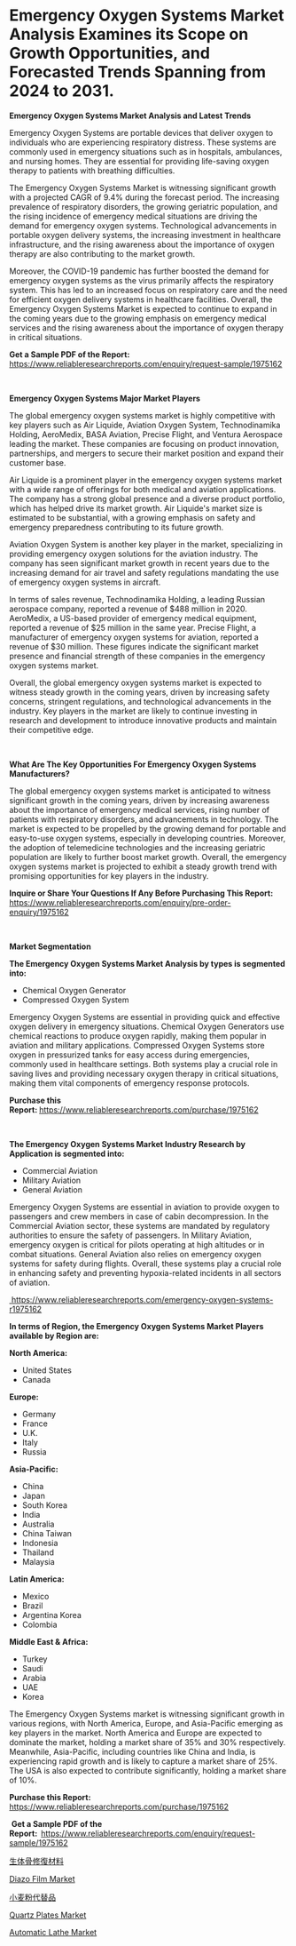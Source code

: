 <p><h1>Emergency Oxygen Systems Market Analysis Examines its Scope on Growth Opportunities, and Forecasted Trends Spanning from 2024 to 2031.</h1></p><p><strong>Emergency Oxygen Systems Market Analysis and Latest Trends</strong></p>
<p><p>Emergency Oxygen Systems are portable devices that deliver oxygen to individuals who are experiencing respiratory distress. These systems are commonly used in emergency situations such as in hospitals, ambulances, and nursing homes. They are essential for providing life-saving oxygen therapy to patients with breathing difficulties.</p><p>The Emergency Oxygen Systems Market is witnessing significant growth with a projected CAGR of 9.4% during the forecast period. The increasing prevalence of respiratory disorders, the growing geriatric population, and the rising incidence of emergency medical situations are driving the demand for emergency oxygen systems. Technological advancements in portable oxygen delivery systems, the increasing investment in healthcare infrastructure, and the rising awareness about the importance of oxygen therapy are also contributing to the market growth.</p><p>Moreover, the COVID-19 pandemic has further boosted the demand for emergency oxygen systems as the virus primarily affects the respiratory system. This has led to an increased focus on respiratory care and the need for efficient oxygen delivery systems in healthcare facilities. Overall, the Emergency Oxygen Systems Market is expected to continue to expand in the coming years due to the growing emphasis on emergency medical services and the rising awareness about the importance of oxygen therapy in critical situations.</p></p>
<p><strong>Get a Sample PDF of the Report:&nbsp;</strong> <a href="https://www.reliableresearchreports.com/enquiry/request-sample/1975162">https://www.reliableresearchreports.com/enquiry/request-sample/1975162</a></p>
<p>&nbsp;</p>
<p><strong>Emergency Oxygen Systems Major Market Players</strong></p>
<p><p>The global emergency oxygen systems market is highly competitive with key players such as Air Liquide, Aviation Oxygen System, Technodinamika Holding, AeroMedix, BASA Aviation, Precise Flight, and Ventura Aerospace leading the market. These companies are focusing on product innovation, partnerships, and mergers to secure their market position and expand their customer base.</p><p>Air Liquide is a prominent player in the emergency oxygen systems market with a wide range of offerings for both medical and aviation applications. The company has a strong global presence and a diverse product portfolio, which has helped drive its market growth. Air Liquide's market size is estimated to be substantial, with a growing emphasis on safety and emergency preparedness contributing to its future growth.</p><p>Aviation Oxygen System is another key player in the market, specializing in providing emergency oxygen solutions for the aviation industry. The company has seen significant market growth in recent years due to the increasing demand for air travel and safety regulations mandating the use of emergency oxygen systems in aircraft.</p><p>In terms of sales revenue, Technodinamika Holding, a leading Russian aerospace company, reported a revenue of $488 million in 2020. AeroMedix, a US-based provider of emergency medical equipment, reported a revenue of $25 million in the same year. Precise Flight, a manufacturer of emergency oxygen systems for aviation, reported a revenue of $30 million. These figures indicate the significant market presence and financial strength of these companies in the emergency oxygen systems market.</p><p>Overall, the global emergency oxygen systems market is expected to witness steady growth in the coming years, driven by increasing safety concerns, stringent regulations, and technological advancements in the industry. Key players in the market are likely to continue investing in research and development to introduce innovative products and maintain their competitive edge.</p></p>
<p>&nbsp;</p>
<p><strong>What Are The Key Opportunities For Emergency Oxygen Systems Manufacturers?</strong></p>
<p><p>The global emergency oxygen systems market is anticipated to witness significant growth in the coming years, driven by increasing awareness about the importance of emergency medical services, rising number of patients with respiratory disorders, and advancements in technology. The market is expected to be propelled by the growing demand for portable and easy-to-use oxygen systems, especially in developing countries. Moreover, the adoption of telemedicine technologies and the increasing geriatric population are likely to further boost market growth. Overall, the emergency oxygen systems market is projected to exhibit a steady growth trend with promising opportunities for key players in the industry.</p></p>
<p><strong>Inquire or Share Your Questions If Any Before Purchasing This Report:</strong> <a href="https://www.reliableresearchreports.com/enquiry/pre-order-enquiry/1975162">https://www.reliableresearchreports.com/enquiry/pre-order-enquiry/1975162</a></p>
<p>&nbsp;</p>
<p><strong>Market Segmentation</strong></p>
<p><strong>The Emergency Oxygen Systems Market Analysis by types is segmented into:</strong></p>
<p><ul><li>Chemical Oxygen Generator</li><li>Compressed Oxygen System</li></ul></p>
<p><p>Emergency Oxygen Systems are essential in providing quick and effective oxygen delivery in emergency situations. Chemical Oxygen Generators use chemical reactions to produce oxygen rapidly, making them popular in aviation and military applications. Compressed Oxygen Systems store oxygen in pressurized tanks for easy access during emergencies, commonly used in healthcare settings. Both systems play a crucial role in saving lives and providing necessary oxygen therapy in critical situations, making them vital components of emergency response protocols.</p></p>
<p><strong>Purchase this Report:&nbsp;</strong><a href="https://www.reliableresearchreports.com/purchase/1975162">https://www.reliableresearchreports.com/purchase/1975162</a></p>
<p>&nbsp;</p>
<p><strong>The Emergency Oxygen Systems Market Industry Research by Application is segmented into:</strong></p>
<p><ul><li>Commercial Aviation</li><li>Military Aviation</li><li>General Aviation</li></ul></p>
<p><p>Emergency Oxygen Systems are essential in aviation to provide oxygen to passengers and crew members in case of cabin decompression. In the Commercial Aviation sector, these systems are mandated by regulatory authorities to ensure the safety of passengers. In Military Aviation, emergency oxygen is critical for pilots operating at high altitudes or in combat situations. General Aviation also relies on emergency oxygen systems for safety during flights. Overall, these systems play a crucial role in enhancing safety and preventing hypoxia-related incidents in all sectors of aviation.</p></p>
<p><a href="https://www.reliableresearchreports.com/emergency-oxygen-systems-r1975162">&nbsp;https://www.reliableresearchreports.com/emergency-oxygen-systems-r1975162</a></p>
<p><strong>In terms of Region, the Emergency Oxygen Systems Market Players available by Region are:</strong></p>
<p>
    <p> <strong> North America: </strong>
        <ul>
            <li>United States</li>
            <li>Canada</li>
        </ul>
        </p> 
    <p> <strong> Europe: </strong>
        <ul>
            <li>Germany</li>
            <li>France</li>
            <li>U.K.</li>
            <li>Italy</li>
            <li>Russia</li>
        </ul>
        </p> 
    <p> <strong> Asia-Pacific: </strong>
        <ul>
            <li>China</li>
            <li>Japan</li>
            <li>South Korea</li>
            <li>India</li>
            <li>Australia</li>
            <li>China Taiwan</li>
            <li>Indonesia</li>
            <li>Thailand</li>
            <li>Malaysia</li>
        </ul>
        </p> 
    <p> <strong> Latin America: </strong>
        <ul>
            <li>Mexico</li>
            <li>Brazil</li>
            <li>Argentina Korea</li>
            <li>Colombia</li>
        </ul>
        </p> 
    <p> <strong> Middle East & Africa: </strong>
        <ul>
            <li>Turkey</li>
            <li>Saudi</li>
            <li>Arabia</li>
            <li>UAE</li>
            <li>Korea</li>
        </ul>
    </p>
    </p>
<p><p>The Emergency Oxygen Systems market is witnessing significant growth in various regions, with North America, Europe, and Asia-Pacific emerging as key players in the market. North America and Europe are expected to dominate the market, holding a market share of 35% and 30% respectively. Meanwhile, Asia-Pacific, including countries like China and India, is experiencing rapid growth and is likely to capture a market share of 25%. The USA is also expected to contribute significantly, holding a market share of 10%.</p></p>
<p><strong>Purchase this Report: </strong><a href="https://www.reliableresearchreports.com/purchase/1975162">https://www.reliableresearchreports.com/purchase/1975162</a></p>
<p>&nbsp;<strong>Get a Sample PDF of the Report:&nbsp;&nbsp;</strong><a href="https://www.reliableresearchreports.com/enquiry/request-sample/1975162">https://www.reliableresearchreports.com/enquiry/request-sample/1975162</a></p>
<p><strong></strong></p>
<p><p><a href="https://medium.com/@kaiyohnson76845/%E7%94%9F%E4%BD%93%E9%AA%A8%E4%BF%AE%E5%BE%A9%E6%9D%90%E6%96%99%E5%B8%82%E5%A0%B4%E8%A6%8F%E6%A8%A1-%E5%B8%82%E5%A0%B4%E5%B1%95%E6%9C%9B%E3%81%A8%E5%B8%82%E5%A0%B4%E4%BA%88%E6%B8%AC-2024%E5%B9%B4%E3%81%8B%E3%82%892031%E5%B9%B4%E3%81%BE%E3%81%A7-52a0a5270944">生体骨修復材料</a></p><p><a href="https://issuu.com/reportprime-2/docs/diazo-film-market-size-2030.pptx">Diazo Film Market</a></p><p><a href="https://github.com/EstaSprer20231/Market-Research-Report-List-1/blob/main/652835033622.md">小麦粉代替品</a></p><p><a href="https://issuu.com/reportprime-2/docs/quartz-plates-market-size-2030.pptx">Quartz Plates Market</a></p><p><a href="https://github.com/BryceTownsendr/Market-Research-Report-List-4/blob/main/automatic-lathe-market.md">Automatic Lathe Market</a></p></p>